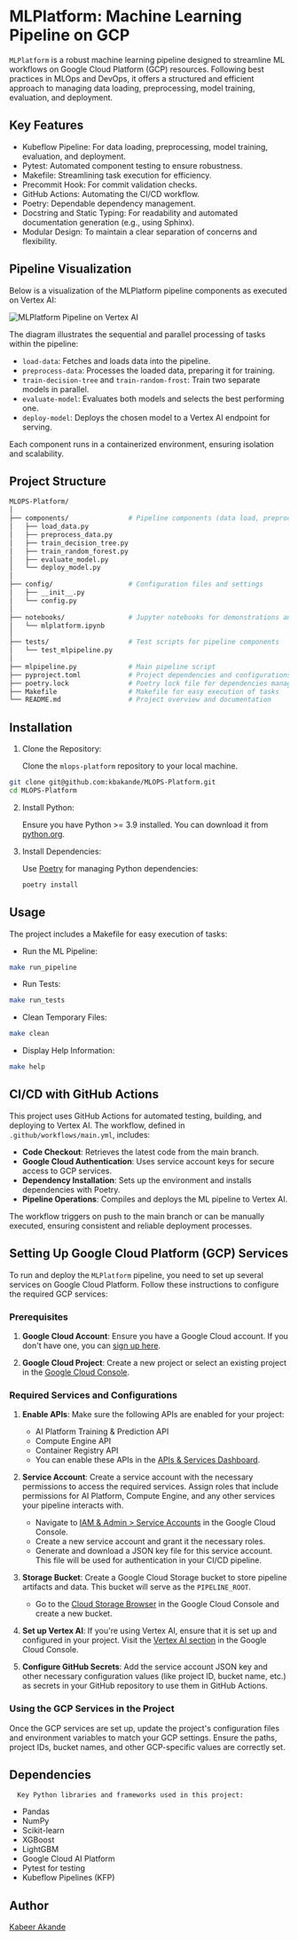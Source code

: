    # MLPlatform: Machine Learning Pipeline on GCP
   `MLPlatform` is a robust machine learning pipeline designed to streamline ML workflows on Google Cloud Platform (GCP) resources. Following best practices in MLOps and DevOps, it offers a structured and efficient approach to managing data loading, preprocessing, model training, evaluation, and deployment.

   ## Key Features
   * Kubeflow Pipeline: For data loading, preprocessing, model training, evaluation, and deployment.
   * Pytest: Automated component testing to ensure robustness.
   * Makefile: Streamlining task execution for efficiency.
   * Precommit Hook: For commit validation checks.
   * GitHub Actions: Automating the CI/CD workflow.
   * Poetry: Dependable dependency management.
   * Docstring and Static Typing: For readability and automated documentation generation (e.g., using Sphinx).
   * Modular Design: To maintain a clear separation of concerns and flexibility.

   ## Pipeline Visualization

   Below is a visualization of the MLPlatform pipeline components as executed on Vertex AI:

   ![MLPlatform Pipeline on Vertex AI](images/mlpipeline.png)

   The diagram illustrates the sequential and parallel processing of tasks within the pipeline:

   - `load-data`: Fetches and loads data into the pipeline.
   - `preprocess-data`: Processes the loaded data, preparing it for training.
   - `train-decision-tree` and `train-random-frost`: Train two separate models in parallel.
   - `evaluate-model`: Evaluates both models and selects the best performing one.
   - `deploy-model`: Deploys the chosen model to a Vertex AI endpoint for serving.

   Each component runs in a containerized environment, ensuring isolation and scalability.
   ## Project Structure

   ```graphql
   MLOPS-Platform/
   │
   ├── components/               # Pipeline components (data load, preprocess, train, etc.)
   │   ├── load_data.py
   │   ├── preprocess_data.py
   │   ├── train_decision_tree.py
   │   ├── train_random_forest.py
   │   ├── evaluate_model.py
   │   └── deploy_model.py
   │
   ├── config/                   # Configuration files and settings
   │   ├── __init__.py
   │   └── config.py
   │
   ├── notebooks/                # Jupyter notebooks for demonstrations and experiments
   │   └── mlplatform.ipynb
   │
   ├── tests/                    # Test scripts for pipeline components
   │   └── test_mlpipeline.py
   │
   ├── mlpipeline.py             # Main pipeline script
   ├── pyproject.toml            # Project dependencies and configurations
   ├── poetry.lock               # Poetry lock file for dependencies management
   ├── Makefile                  # Makefile for easy execution of tasks
   └── README.md                 # Project overview and documentation
   ```
   ## Installation

   1. Clone the Repository:

      Clone the `mlops-platform` repository to your local machine.

   ```bash
   git clone git@github.com:kbakande/MLOPS-Platform.git
   cd MLOPS-Platform
   ```

   2. Install Python:

      Ensure you have Python >= 3.9 installed. You can download it from [python.org](https://www.python.org/).

   3. Install Dependencies:

      Use [Poetry](https://python-poetry.org/) for managing Python dependencies:

      ```bash
      poetry install
      ```

   ## Usage
   The project includes a Makefile for easy execution of tasks:

   * Run the ML Pipeline:

   ```bash
   make run_pipeline
   ```

   * Run Tests:

   ```bash
   make run_tests
   ```

   * Clean Temporary Files:

   ```bash
   make clean
   ```

   * Display Help Information:

   ```bash
   make help
   ```

   ## CI/CD with GitHub Actions

This project uses GitHub Actions for automated testing, building, and deploying to Vertex AI. The workflow, defined in `.github/workflows/main.yml`, includes:

- **Code Checkout**: Retrieves the latest code from the main branch.
- **Google Cloud Authentication**: Uses service account keys for secure access to GCP services.
- **Dependency Installation**: Sets up the environment and installs dependencies with Poetry.
- **Pipeline Operations**: Compiles and deploys the ML pipeline to Vertex AI.

The workflow triggers on push to the main branch or can be manually executed, ensuring consistent and reliable deployment processes.

## Setting Up Google Cloud Platform (GCP) Services

To run and deploy the `MLPlatform` pipeline, you need to set up several services on Google Cloud Platform. Follow these instructions to configure the required GCP services:

### Prerequisites

1. **Google Cloud Account**: Ensure you have a Google Cloud account. If you don't have one, you can [sign up here](https://cloud.google.com/).

2. **Google Cloud Project**: Create a new project or select an existing project in the [Google Cloud Console](https://console.cloud.google.com/).

### Required Services and Configurations

1. **Enable APIs**: Make sure the following APIs are enabled for your project:
   - AI Platform Training & Prediction API
   - Compute Engine API
   - Container Registry API
   - You can enable these APIs in the [APIs & Services Dashboard](https://console.cloud.google.com/apis/dashboard).

2. **Service Account**: Create a service account with the necessary permissions to access the required services. Assign roles that include permissions for AI Platform, Compute Engine, and any other services your pipeline interacts with.
   - Navigate to [IAM & Admin > Service Accounts](https://console.cloud.google.com/iam-admin/serviceaccounts) in the Google Cloud Console.
   - Create a new service account and grant it the necessary roles.
   - Generate and download a JSON key file for this service account. This file will be used for authentication in your CI/CD pipeline.

3. **Storage Bucket**: Create a Google Cloud Storage bucket to store pipeline artifacts and data. This bucket will serve as the `PIPELINE_ROOT`.
   - Go to the [Cloud Storage Browser](https://console.cloud.google.com/storage/browser) in the Google Cloud Console and create a new bucket.

4. **Set up Vertex AI**: If you're using Vertex AI, ensure that it is set up and configured in your project. Visit the [Vertex AI section](https://console.cloud.google.com/vertex-ai) in the Google Cloud Console.

5. **Configure GitHub Secrets**: Add the service account JSON key and other necessary configuration values (like project ID, bucket name, etc.) as secrets in your GitHub repository to use them in GitHub Actions.

### Using the GCP Services in the Project

Once the GCP services are set up, update the project's configuration files and environment variables to match your GCP settings. Ensure the paths, project IDs, bucket names, and other GCP-specific values are correctly set.


   ## Dependencies

      Key Python libraries and frameworks used in this project:

   * Pandas
   * NumPy
   * Scikit-learn
   * XGBoost
   * LightGBM
   * Google Cloud AI Platform
   * Pytest for testing
   * Kubeflow Pipelines (KFP)

   ## Author
   [Kabeer Akande](https://www.linkedin.com/in/koakande/)
